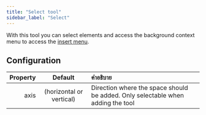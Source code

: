 ```yaml
---
title: "Select tool"
sidebar_label: "Select"
---
```



With this tool you can select elements and access the background context menu to access the [insert menu](../insert).

## Configuration

| Property |         Default          | คำอธิบาย                                                                        |
| --------:|:------------------------:|:------------------------------------------------------------------------------- |
|     axis | (horizontal or vertical) | Direction where the space should be added. Only selectable when adding the tool |
